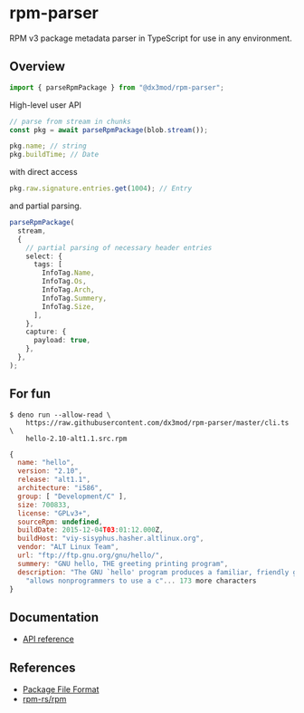 # rpm-parser

RPM v3 package metadata parser in TypeScript for use in any environment.

## Overview

```ts
import { parseRpmPackage } from "@dx3mod/rpm-parser";
```

High-level user API

```ts
// parse from stream in chunks
const pkg = await parseRpmPackage(blob.stream());

pkg.name; // string
pkg.buildTime; // Date
```

with direct access

```ts
pkg.raw.signature.entries.get(1004); // Entry
```

and partial parsing.

```ts
parseRpmPackage(
  stream,
  {
    // partial parsing of necessary header entries
    select: {
      tags: [
        InfoTag.Name,
        InfoTag.Os,
        InfoTag.Arch,
        InfoTag.Summery,
        InfoTag.Size,
      ],
    },
    capture: {
      payload: true,
    },
  },
);
```

## For fun

```console
$ deno run --allow-read \
    https://raw.githubusercontent.com/dx3mod/rpm-parser/master/cli.ts \
    hello-2.10-alt1.1.src.rpm
```

```js
{
  name: "hello",
  version: "2.10",
  release: "alt1.1",
  architecture: "i586",
  group: [ "Development/C" ],
  size: 700833,
  license: "GPLv3+",
  sourceRpm: undefined,
  buildDate: 2015-12-04T03:01:12.000Z,
  buildHost: "viy-sisyphus.hasher.altlinux.org",
  vendor: "ALT Linux Team",
  url: "ftp://ftp.gnu.org/gnu/hello/",
  summery: "GNU hello, THE greeting printing program",
  description: "The GNU `hello' program produces a familiar, friendly greeting.  It\n" +
    "allows nonprogrammers to use a c"... 173 more characters
}
```

## Documentation

- [API reference](https://jsr.io/@dx3mod/rpm-parser/doc)

## References

- [Package File Format](https://refspecs.linuxbase.org/LSB_4.1.0/LSB-Core-generic/LSB-Core-generic/pkgformat.html)
- [rpm-rs/rpm](https://github.com/rpm-rs/rpm/)
